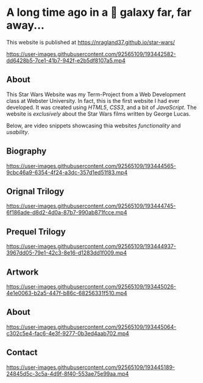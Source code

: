 # A long time ago in a 🌌 galaxy far, far away...  
This website is published at https://nragland37.github.io/star-wars/

https://user-images.githubusercontent.com/92565109/193442582-dd6428b5-7ce1-41b7-942f-e2b5df8107a5.mp4


## About
This Star Wars Website was my Term-Project from a Web Development class at Webster University. In fact, this is the first website I had ever developed. It was created using *HTML5*, *CSS3*, and a bit of *JavaScript*. The website is *exclusively* about the Star Wars films written by George Lucas. 


Below, are video snippets showcasing thia websites *functionality* and *usability*.          

## Biography

https://user-images.githubusercontent.com/92565109/193444565-9cbc46a9-6354-4f24-a3dc-357d1ed51f83.mp4

## Orignal Trilogy

https://user-images.githubusercontent.com/92565109/193444745-6f186ade-d8d2-4d0a-87b7-990ab871fcce.mp4

## Prequel Trilogy

https://user-images.githubusercontent.com/92565109/193444937-3967dd05-79e1-42c3-8e16-d1283dd1f009.mp4

## Artwork

https://user-images.githubusercontent.com/92565109/193445026-4e1e0063-b2a5-447f-b86c-68256331f510.mp4

## About

https://user-images.githubusercontent.com/92565109/193445064-c302c5e4-fac6-4e3f-9277-0b3ed4aab702.mp4

## Contact

https://user-images.githubusercontent.com/92565109/193445189-24845d5c-3c5a-4d9f-8f40-553ae75e99aa.mp4
